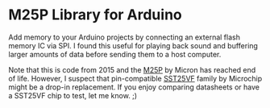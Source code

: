 # M25P Library for Arduino

Add memory to your Arduino projects by connecting an external flash memory IC via SPI. I found this useful for playing back sound and buffering larger amounts of data before sending them to a host computer.

Note that this is code from 2015 and the [M25P](https://media-www.micron.com/-/media/client/global/documents/products/data-sheet/nor-flash/serial-nor/m25p/m25p16.pdf) by Micron has reached end of life. However, I suspect that pin-compatible [SST25VF](https://ww1.microchip.com/downloads/en/DeviceDoc/20005044C.pdf) family by Microchip might be a drop-in replacement. If you enjoy comparing datasheets or have a SST25VF chip to test, let me know. ;)
